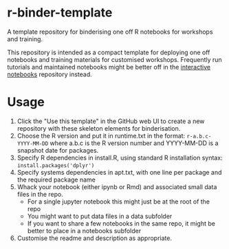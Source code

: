 # r-binder-template

A template repository for binderising one off R notebooks for workshops and training.

This repository is intended as a compact template for deploying one off
notebooks and training materials for customised workshops. Frequently run
tutorials and maintained notebooks might be better off in the
[interactive notebooks](https://github.com/SLCLADAL/interactive-notebooks) 
repository instead.


# Usage

1. Click the "Use this template" in the GitHub web UI to create a new repository
with these skeleton elements for binderisation.
2. Choose the R version and put it in runtime.txt in the format: `r-a.b.c-YYYY-MM-DD`
where a.b.c is the R version number and YYYY-MM-DD is a snapshot date for packages.
3. Specify R dependencies in install.R, using standard R installation syntax: `install.packages('dplyr')`
4. Specify systems dependencies in apt.txt, with one line per package and the required package name
5. Whack your notebook (either ipynb or Rmd) and associated small data files in the repo. 
	- For a single jupyter notebook this might just be at the root of the repo
	- You might want to put data files in a data subfolder
	- If you want to share a few notebooks in the same repo, it might be better to 
	  place in a notebooks subfolder 
6. Customise the readme and description as appropriate.


